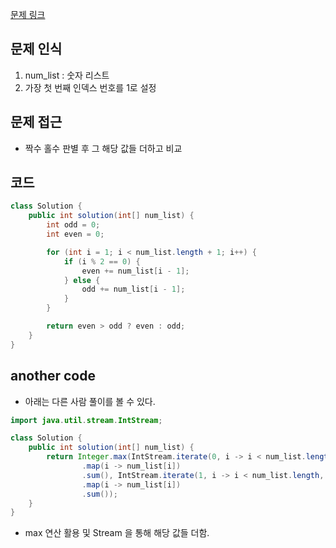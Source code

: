 [문제 링크](https://school.programmers.co.kr/learn/courses/30/lessons/181887)

## 문제 인식

1. num_list : 숫자 리스트
2. 가장 첫 번째 인덱스 번호를 1로 설정

## 문제 접근

- 짝수 홀수 판별 후 그 해당 값들 더하고 비교

## 코드

```java
class Solution {
    public int solution(int[] num_list) {
        int odd = 0;
        int even = 0;

        for (int i = 1; i < num_list.length + 1; i++) {
            if (i % 2 == 0) {
                even += num_list[i - 1];
            } else {
                odd += num_list[i - 1];
            }
        }

        return even > odd ? even : odd;
    }
}
```
## another code

- 아래는 다른 사람 풀이를 볼 수 있다.

```java
import java.util.stream.IntStream;

class Solution {
    public int solution(int[] num_list) {
        return Integer.max(IntStream.iterate(0, i -> i < num_list.length, i -> i + 2)
                .map(i -> num_list[i])
                .sum(), IntStream.iterate(1, i -> i < num_list.length, i -> i + 2)
                .map(i -> num_list[i])
                .sum());
    }
}
```

- max 연산 활용 및 Stream 을 통해 해당 값들 더함.